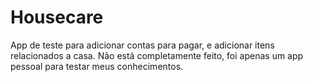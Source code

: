 # Housecare
App de teste para adicionar contas para pagar, e adicionar itens relacionados a casa. Não está completamente feito, foi apenas um app pessoal para testar meus conhecimentos.
